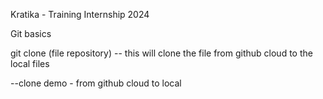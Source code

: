 Kratika - Training Internship 2024 

Git basics

git clone (file repository) -- this will clone the file from github cloud to the local files

--clone demo - from github cloud to local
